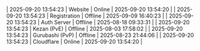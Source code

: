 | 2025-09-20 13:54:23 | Website | Online | 2025-09-20 13:54:20 |
| 2025-09-20 13:54:23 | Registration | Offline | 2025-09-09 16:40:23 |
| 2025-09-20 13:54:23 | Auth Server | Offline | 2025-08-18 09:33:31 |
| 2025-09-20 13:54:23 | Kezan (PvE) | Offline | 2025-08-03 17:58:02 |
| 2025-09-20 13:54:23 | Gurubashi (PvP) | Offline | 2025-08-23 21:44:06 |
| 2025-09-20 13:54:23 | Cloudflare | Online | 2025-09-20 13:54:20 |
